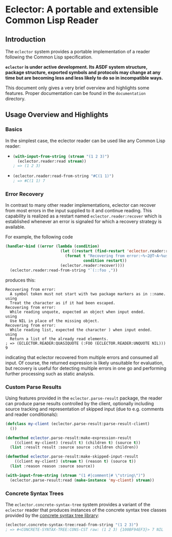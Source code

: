 # Eclector: A portable and extensible Common Lisp Reader

## Introduction

The `eclector` system provides a portable implementation of a reader
following the Common Lisp specification.

**``eclector`` is under active development. Its ASDF system structure,
package structure, exported symbols and protocols may change at any
time but are becoming less and less likely to do so in incompatible
ways.**

This document only gives a very brief overview and highlights some
features. Proper documentation can be found in the `documentation`
directory.

## Usage Overview and Highlights

### Basics

In the simplest case, the eclector reader can be used like any Common
Lisp reader:

* ```lisp
  (with-input-from-string (stream "(1 2 3)")
    (eclector.reader:read stream))
  ; => (1 2 3)
  ```

* ```lisp
  (eclector.reader:read-from-string "#C(1 1)")
  ; => #C(1 1) 7
  ```

### Error Recovery

In contrast to many other reader implementations, eclector can recover
from most errors in the input supplied to it and continue
reading. This capability is realized as a restart named
`eclector.reader:recover` which is established whenever an error is
signaled for which a recovery strategy is available.

For example, the following code

```lisp
(handler-bind ((error (lambda (condition)
                        (let ((restart (find-restart 'eclector.reader:recover)))
                          (format t "Recovering from error:~%~2@T~A~%using~%~2@T~A~%"
                                  condition restart))
                        (eclector.reader:recover))))
  (eclector.reader:read-from-string "`(::foo ,"))
```

produces this:

```
Recovering from error:
  A symbol token must not start with two package markers as in ::name.
using
  Treat the character as if it had been escaped.
Recovering from error:
  While reading unquote, expected an object when input ended.
using
  Use NIL in place of the missing object.
Recovering from error:
  While reading list, expected the character ) when input ended.
using
  Return a list of the already read elements.
; => (ECLECTOR.READER:QUASIQUOTE (:FOO (ECLECTOR.READER:UNQUOTE NIL))) 9
```

indicating that eclector recovered from multiple errors and consumed
all input. Of course, the returned expression is likely unsuitable for
evaluation, but recovery is useful for detecting multiple errors in
one go and performing further processing such as static analysis.

### Custom Parse Results

Using features provided in the `eclector.parse-result` package,
the reader can produce parse results controlled by the client,
optionally including source tracking and representation of skipped
input (due to e.g. comments and reader conditionals):

```lisp
(defclass my-client (eclector.parse-result:parse-result-client)
  ())

(defmethod eclector.parse-result:make-expression-result
    ((client my-client) (result t) (children t) (source t))
  (list :result result :source source :children children))

(defmethod eclector.parse-result:make-skipped-input-result
    ((client my-client) (stream t) (reason t) (source t))
  (list :reason reason :source source))

(with-input-from-string (stream "(1 #|comment|# \"string\")")
  (eclector.parse-result:read (make-instance 'my-client) stream))
```

### Concrete Syntax Trees

The `eclector.concrete-syntax-tree` system provides a variant of the
`eclector` reader that produces instances of the concrete syntax tree
classes provided by the [concrete syntax tree library]:

```lisp
(eclector.concrete-syntax-tree:read-from-string "(1 2 3)")
; => #<CONCRETE-SYNTAX-TREE:CONS-CST raw: (1 2 3) {100BF94EF3}> 7 NIL
```

[concrete syntax tree library]: https://github.com/s-expressionists/Concrete-Syntax-Tree
